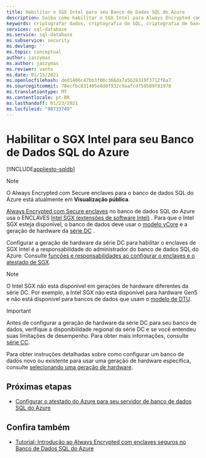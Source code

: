 ```yaml
---
title: Habilitar o SGX Intel para seu Banco de Dados SQL do Azure
description: Saiba como habilitar o SGX Intel para Always Encrypted com o Secure enclaves no banco de dados SQL do Azure selecionando uma geração de hardware habilitada para SGX.
keywords: criptografar dados, criptografia do SQL, criptografia de banco de dados, informações confidenciais, Always Encrypted, enclaves seguro, SGX, atestado
services: sql-database
ms.service: sql-database
ms.subservice: security
ms.devlang: ''
ms.topic: conceptual
author: jaszymas
ms.author: jaszymas
ms.reviwer: vanto
ms.date: 01/15/2021
ms.openlocfilehash: ded1406c47bb3f00c366da7a5b28319f3712f8a7
ms.sourcegitcommit: 78ecfbc831405e8d0f932c9aafcdf59589f81978
ms.translationtype: MT
ms.contentlocale: pt-BR
ms.lasthandoff: 01/23/2021
ms.locfileid: "98733749"
---
```

# <a name="enable-intel-sgx-for-your-azure-sql-database"></a>Habilitar o SGX Intel para seu Banco de Dados SQL do Azure 

[!INCLUDE[appliesto-sqldb](../includes/appliesto-sqldb.md)]

> [!NOTE]
> O Always Encrypted com Secure enclaves para o banco de dados SQL do Azure está atualmente em **Visualização pública**.

[Always Encrypted com Secure enclaves](/sql/relational-databases/security/encryption/always-encrypted-enclaves) no banco de dados SQL do Azure usa o ENCLAVES [Intel SGX (extensões de software Intel)](https://itpeernetwork.intel.com/microsoft-azure-confidential-computing/) . Para que o Intel SGX esteja disponível, o banco de dados deve usar o [modelo vCore](service-tiers-vcore.md) e a geração de hardware da [série DC](service-tiers-vcore.md#dc-series) .

Configurar a geração de hardware da série DC para habilitar o enclaves de SGX Intel é a responsabilidade do administrador do banco de dados SQL do Azure. Consulte [funções e responsabilidades ao configurar o enclaves e o atestado de SGX](always-encrypted-enclaves-plan.md#roles-and-responsibilities-when-configuring-sgx-enclaves-and-attestation).

> [!NOTE]
> O Intel SGX não está disponível em gerações de hardware diferentes da série DC. Por exemplo, a Intel SGX não está disponível para hardware Gen5 e não está disponível para bancos de dados que usam o [modelo de DTU](service-tiers-dtu.md).

> [!IMPORTANT]
> Antes de configurar a geração de hardware da série DC para seu banco de dados, verifique a disponibilidade regional da série DC e se você entendeu suas limitações de desempenho. Para obter mais informações, consulte [série CC](service-tiers-vcore.md#dc-series).

Para obter instruções detalhadas sobre como configurar um banco de dados novo ou existente para usar uma geração de hardware específica, consulte [selecionando uma geração de hardware](service-tiers-vcore.md#selecting-a-hardware-generation).
   
## <a name="next-steps"></a>Próximas etapas

- [Configurar o atestado do Azure para seu servidor de banco de dados SQL do Azure](always-encrypted-enclaves-configure-attestation.md)

## <a name="see-also"></a>Confira também

- [Tutorial: Introdução ao Always Encrypted com enclaves seguros no Banco de Dados SQL do Azure](always-encrypted-enclaves-getting-started.md)